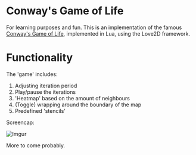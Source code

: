 # Conway's Game of Life

For learning purposes and fun. This is an implementation of the famous
[Conway's Game of Life](https://en.wikipedia.org/wiki/Conway%27s_Game_of_Life),
implemented in Lua, using the Love2D framework.

# Functionality

The 'game' includes:

1. Adjusting iteration period
1. Play/pause the iterations
1. 'Heatmap' based on the amount of neighbours
1. (Toggle) wrapping around the boundary of the map
1. Predefined 'stencils'

Screencap:

![Imgur](https://imgur.com/7iMpVdo.gif)

More to come probably.
